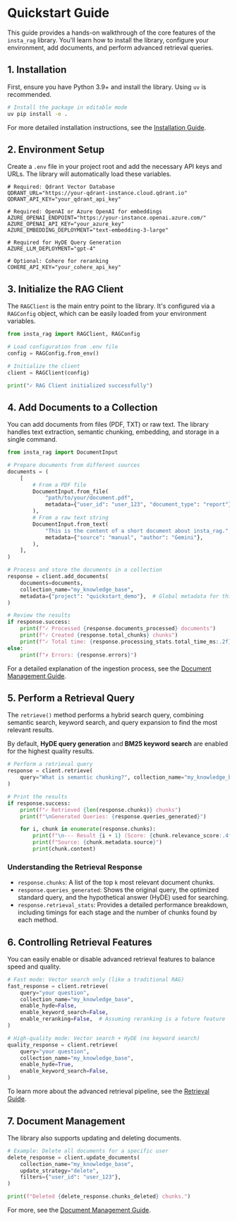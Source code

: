 # Quickstart Guide

This guide provides a hands-on walkthrough of the core features of the `insta_rag` library. You'll learn how to install the library, configure your environment, add documents, and perform advanced retrieval queries.

## 1. Installation

First, ensure you have Python 3.9+ and install the library. Using `uv` is recommended.

```bash
# Install the package in editable mode
uv pip install -e .
```

For more detailed installation instructions, see the [Installation Guide](./installation.md).

## 2. Environment Setup

Create a `.env` file in your project root and add the necessary API keys and URLs. The library will automatically load these variables.

```env
# Required: Qdrant Vector Database
QDRANT_URL="https://your-qdrant-instance.cloud.qdrant.io"
QDRANT_API_KEY="your_qdrant_api_key"

# Required: OpenAI or Azure OpenAI for embeddings
AZURE_OPENAI_ENDPOINT="https://your-instance.openai.azure.com/"
AZURE_OPENAI_API_KEY="your_azure_key"
AZURE_EMBEDDING_DEPLOYMENT="text-embedding-3-large"

# Required for HyDE Query Generation
AZURE_LLM_DEPLOYMENT="gpt-4"

# Optional: Cohere for reranking
COHERE_API_KEY="your_cohere_api_key"
```

## 3. Initialize the RAG Client

The `RAGClient` is the main entry point to the library. It's configured via a `RAGConfig` object, which can be easily loaded from your environment variables.

```python
from insta_rag import RAGClient, RAGConfig

# Load configuration from .env file
config = RAGConfig.from_env()

# Initialize the client
client = RAGClient(config)

print("✓ RAG Client initialized successfully")
```

## 4. Add Documents to a Collection

You can add documents from files (PDF, TXT) or raw text. The library handles text extraction, semantic chunking, embedding, and storage in a single command.

```python
from insta_rag import DocumentInput

# Prepare documents from different sources
documents = (
    [
        # From a PDF file
        DocumentInput.from_file(
            "path/to/your/document.pdf",
            metadata={"user_id": "user_123", "document_type": "report"},
        ),
        # From a raw text string
        DocumentInput.from_text(
            "This is the content of a short document about insta_rag.",
            metadata={"source": "manual", "author": "Gemini"},
        ),
    ],
)

# Process and store the documents in a collection
response = client.add_documents(
    documents=documents,
    collection_name="my_knowledge_base",
    metadata={"project": "quickstart_demo"},  # Global metadata for this batch
)

# Review the results
if response.success:
    print(f"✓ Processed {response.documents_processed} documents")
    print(f"✓ Created {response.total_chunks} chunks")
    print(f"✓ Total time: {response.processing_stats.total_time_ms:.2f}ms")
else:
    print(f"✗ Errors: {response.errors}")
```

For a detailed explanation of the ingestion process, see the [Document Management Guide](./guides/document-management.md).

## 5. Perform a Retrieval Query

The `retrieve()` method performs a hybrid search query, combining semantic search, keyword search, and query expansion to find the most relevant results.

By default, **HyDE query generation** and **BM25 keyword search** are enabled for the highest quality results.

```python
# Perform a retrieval query
response = client.retrieve(
    query="What is semantic chunking?", collection_name="my_knowledge_base", top_k=5
)

# Print the results
if response.success:
    print(f"✓ Retrieved {len(response.chunks)} chunks")
    print(f"\nGenerated Queries: {response.queries_generated}")

    for i, chunk in enumerate(response.chunks):
        print(f"\n--- Result {i + 1} (Score: {chunk.relevance_score:.4f}) ---")
        print(f"Source: {chunk.metadata.source}")
        print(chunk.content)
```

### Understanding the Retrieval Response

- `response.chunks`: A list of the top `k` most relevant document chunks.
- `response.queries_generated`: Shows the original query, the optimized standard query, and the hypothetical answer (HyDE) used for searching.
- `response.retrieval_stats`: Provides a detailed performance breakdown, including timings for each stage and the number of chunks found by each method.

## 6. Controlling Retrieval Features

You can easily enable or disable advanced retrieval features to balance speed and quality.

```python
# Fast mode: Vector search only (like a traditional RAG)
fast_response = client.retrieve(
    query="your question",
    collection_name="my_knowledge_base",
    enable_hyde=False,
    enable_keyword_search=False,
    enable_reranking=False,  # Assuming reranking is a future feature
)

# High-quality mode: Vector search + HyDE (no keyword search)
quality_response = client.retrieve(
    query="your question",
    collection_name="my_knowledge_base",
    enable_hyde=True,
    enable_keyword_search=False,
)
```

To learn more about the advanced retrieval pipeline, see the [Retrieval Guide](./guides/retrieval.md).

## 7. Document Management

The library also supports updating and deleting documents.

```python
# Example: Delete all documents for a specific user
delete_response = client.update_documents(
    collection_name="my_knowledge_base",
    update_strategy="delete",
    filters={"user_id": "user_123"},
)

print(f"Deleted {delete_response.chunks_deleted} chunks.")
```

For more, see the [Document Management Guide](./guides/document-management.md).
